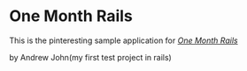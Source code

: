 # One Month Rails

This is the pinteresting sample application for [*One Month Rails*](http://onemonthrails.com)

by Andrew John(my first test project in rails)
